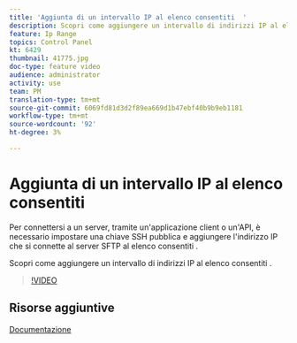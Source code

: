 ```yaml
---
title: 'Aggiunta di un intervallo IP al elenco consentiti  '
description: Scopri come aggiungere un intervallo di indirizzi IP al elenco consentiti .
feature: Ip Range
topics: Control Panel
kt: 6429
thumbnail: 41775.jpg
doc-type: feature video
audience: administrator
activity: use
team: PM
translation-type: tm+mt
source-git-commit: 6069fd81d3d2f89ea669d1b47ebf40b9b9eb1181
workflow-type: tm+mt
source-wordcount: '92'
ht-degree: 3%

---
```



# Aggiunta di un intervallo IP al elenco consentiti 

Per connettersi a un server, tramite un&#39;applicazione client o un&#39;API, è necessario impostare una chiave SSH pubblica e aggiungere l&#39;indirizzo IP che si connette al server SFTP al elenco consentiti .

Scopri come aggiungere un intervallo di indirizzi IP al elenco consentiti .

>[!VIDEO](https://video.tv.adobe.com/v/41775?quality=12)

## Risorse aggiuntive

[Documentazione](https://docs.adobe.com/content/help/en/control-panel/using/sftp-management/ip-range-allow-listing.html)
